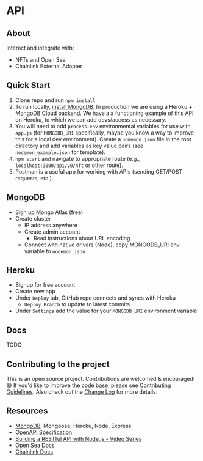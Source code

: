 # API

## About

Interact and integrate with:

* NFTs and Open Sea
* Chainlink External Adapter

## Quick Start

1. Clone repo and run `npm install`
2. To run locally, [install MongoDB](https://docs.mongodb.com/manual/installation/). In production we are using a Heroku + [MongoDB Cloud](https://cloud.mongodb.com/) backend. We have a a functioning example of this API on Heroku, to which we can add devs/access as necessary. 
3. You will need to add `process.env` environmental variables for use with `app.js` (for `MONGODB_URI` specifically, maybe you know a way to improve this for a local dev environment). Create a `nodemon.json` file in the root directory and add variables as key value pairs (see `nodemon_example.json` for template).
4. `npm start` and navigate to appropriate route (e.g., `localhost:3000/api/v0/nft` or other route).
5. Postman is a useful app for working with APIs (sending GET/POST requests, etc.).

## MongoDB

- Sign up Mongo Atlas (free)
- Create cluster
    - IP address anywhere
    - Create admin account
        - Read instructions about URL encoding
    - Connect with native drivers (Node), copy MONGODB_URI env variable to `nodemon.json` 

## Heroku

- Signup for free account
- Create new app
- Under `Deploy` tab, GitHub repo connects and syncs with Heroku
    - `Deploy Branch` to update to latest commits
- Under `Settings` add the value for your `MONGODB_URI` environment variable


## Docs
TODO

## Contributing to the project

This is an open source project. Contributions are welcomed & encouraged! :smile: If you'd like to improve the code base, please see [Contributing Guidelines](https://github.com/fugueweb/api/blob/master/.github/CONTRIBUTING.md). Also check out the [Change Log](https://github.com/fugueweb/api/blob/master/.github/CHANGELOG.md) for more details.

## Resources

* [MongoDB](https://cloud.mongodb.com/), Mongoose, Heroku, Node, Express
* [OpenAPI Specification](https://swagger.io/specification/)
* [Building a RESTful API with Node.js - Video Series](https://www.youtube.com/playlist?list=PL55RiY5tL51q4D-B63KBnygU6opNPFk_q)
* [Open Sea Docs](https://docs.opensea.io/docs/getting-started)
* [Chainlink Docs](https://docs.chain.link/docs/advanced-tutorial/)